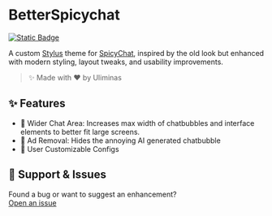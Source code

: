 # BetterSpicychat
[![Static Badge](https://img.shields.io/badge/Install_with-Stylus-green?style=for-the-badge&logoSize=auto)](https://github.com/uliminas/stylus-spicychat.ai/raw/refs/heads/main/BetterSpicychat.user.css)

A custom [Stylus](https://github.com/stylus/stylus) theme for [SpicyChat](https://spicychat.ai), inspired by the old look but enhanced with modern styling, layout tweaks, and usability improvements.
> ✨ Made with ❤️ by Uliminas

## ✨ Features
- 💬 Wider Chat Area: Increases max width of chatbubbles and interface elements to better fit large screens.
- 🧼 Ad Removal: Hides the annoying AI generated chatbubble
- 🔧 User Customizable Configs

## 🧵 Support & Issues
Found a bug or want to suggest an enhancement?\
[Open an issue](https://github.com/uliminas/stylus-spicychat.ai/issues)
